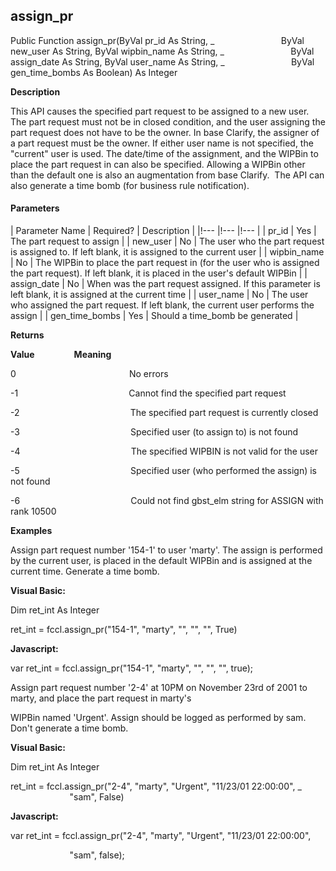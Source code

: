 assign_pr
---------

Public Function assign_pr(ByVal pr_id As String, _
                          ByVal new_user As String, ByVal wipbin_name As String, _
                          ByVal assign_date As String, ByVal user_name As String, _
                          ByVal gen_time_bombs As Boolean) As Integer

**Description**

This API causes the specified part request to be assigned to a new user. The part request must not be in closed condition, and the user assigning the part request does not have to be the owner. In base Clarify, the assigner of a part request must be the owner. If either user name is not specified, the "current" user is used. The date/time of the assignment, and the WIPBin to place the part request in can also be specified. Allowing a WIPBin other than the default one is also an augmentation from base Clarify.  The API can also generate a time bomb (for business rule notification).

#### Parameters

| Parameter Name | Required? | Description |
|!--- |!--- |!--- |
| pr_id | Yes | The part request to assign |
| new_user | No | The user who the part request is assigned to. If left blank, it is assigned to the current user |
| wipbin_name | No | The WIPBin to place the part request in (for the user who is assigned the part request). If left blank, it is placed in the user's default WIPBin |
| assign_date | No | When was the part request assigned. If this parameter is left blank, it is assigned at the current time |
| user_name | No | The user who assigned the part request. If left blank, the current user performs the assign |
| gen_time_bombs | Yes | Should a time_bomb be generated |

**Returns**

**Value**                **Meaning**

0                                              No errors

-1                                             Cannot find the specified part request

-2                                             The specified part request is currently closed

-3                                             Specified user (to assign to) is not found

-4                                             The specified WIPBIN is not valid for the user

-5                                             Specified user (who performed the assign) is not found

-6                                             Could not find gbst_elm string for ASSIGN with rank 10500

**Examples**

 Assign part request number '154-1' to user 'marty'. The assign is performed by the current user, is placed in the default WIPBin and is assigned at the current time. Generate a time bomb.

**Visual Basic:**

Dim ret_int As Integer

ret_int = fccl.assign_pr("154-1", "marty", "", "", "", True)

**Javascript:**

var ret_int = fccl.assign_pr("154-1", "marty", "", "", "", true);

 Assign part request number '2-4' at 10PM on November 23rd of 2001 to marty, and place the part request in marty's

WIPBin named 'Urgent'. Assign should be logged as performed by sam. Don't generate a time bomb.

**Visual Basic:**

Dim ret_int As Integer

ret_int = fccl.assign_pr("2-4", "marty", "Urgent", "11/23/01 22:00:00", _
                        "sam", False)

**Javascript:**

var ret_int = fccl.assign_pr("2-4", "marty", "Urgent", "11/23/01 22:00:00",

                        "sam", false);